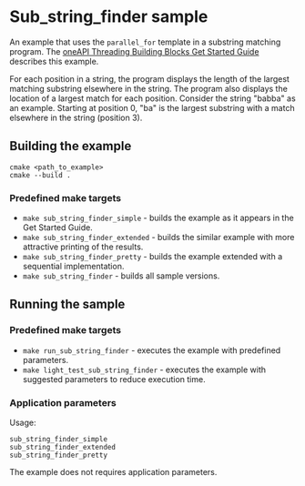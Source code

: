 # Sub_string_finder sample
An example that uses the `parallel_for` template in a substring matching program. The [oneAPI Threading Building Blocks Get Started Guide](https://www.intel.com/content/www/us/en/docs/onetbb/get-started-guide/current/overview.html) describes this example.

For each position in a string, the program displays the length of the largest matching substring elsewhere in the string. The program also displays the location of a largest match for each position. Consider the string "babba" as an example. Starting at position 0, "ba" is the largest substring with a match elsewhere in the string (position 3).

## Building the example
```
cmake <path_to_example>
cmake --build .
```

### Predefined make targets
* `make sub_string_finder_simple` - builds the example as it appears in the Get Started Guide.
* `make sub_string_finder_extended` - builds the similar example with more attractive printing of the results.
* `make sub_string_finder_pretty` - builds the example extended with a sequential implementation.
* `make sub_string_finder` - builds all sample versions.

## Running the sample
### Predefined make targets
* `make run_sub_string_finder` - executes the example with predefined parameters.
* `make light_test_sub_string_finder` - executes the example with suggested parameters to reduce execution time.

### Application parameters
Usage:
```
sub_string_finder_simple
sub_string_finder_extended
sub_string_finder_pretty
```

The example does not requires application parameters.

